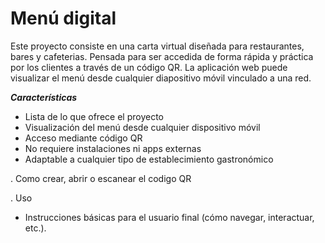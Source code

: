 # **Menú digital**

Este proyecto consiste en una carta virtual diseñada para restaurantes, bares y cafeterias. Pensada para ser accedida de forma rápida y práctica por los clientes a través de un código QR. La aplicación web puede visualizar el menú desde cualquier diapositivo móvil vinculado a una red. 

***Características***
- Lista de lo que ofrece el proyecto
- Visualización del menú desde cualquier dispositivo móvil
- Acceso mediante código QR
- No requiere instalaciones ni apps externas
- Adaptable a cualquier tipo de establecimiento gastronómico


. Como crear, abrir o escanear el codigo QR

. Uso

-  Instrucciones básicas para el usuario final (cómo navegar, interactuar, etc.).

